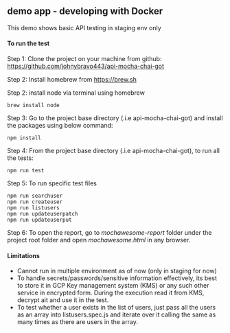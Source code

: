 ## demo app - developing with Docker

This demo shows basic API testing in staging env only

#### To run the test

Step 1: Clone the project on your machine from github: https://github.com/johnybravo443/api-mocha-chai-got

Step 2: Install homebrew from https://brew.sh

Step 2: install node via terminal using homebrew

    brew install node

Step 3: Go to the project base directory (.i.e api-mocha-chai-got) and install the packages using below command:
    
    npm install  

Step 4: From the project base directory (.i.e api-mocha-chai-got), to run all the tests:

    npm run test

Step 5: To run specific test files

    npm run searchuser
    npm run createuser
    npm run listusers
    npm run updateuserpatch
    npm run updateuserput

Step 6: To open the report, go to _mochawesome-report_ folder under the project root folder and open _mochawesome.html_ in any browser.

#### Limitations
* Cannot run in multiple environment as of now (only in staging for now)
* To handle secrets/passwords/sensitive information effectively, its best to store it in GCP Key management system (KMS) or any such other service in encrypted form. During the execution read it from KMS, decrypt ait and use it in the test.
* To test whether a user exists in the list of users, just pass all the users as an array into listusers.spec.js and iterate over it calling the same as many times as there are users in the array. 
